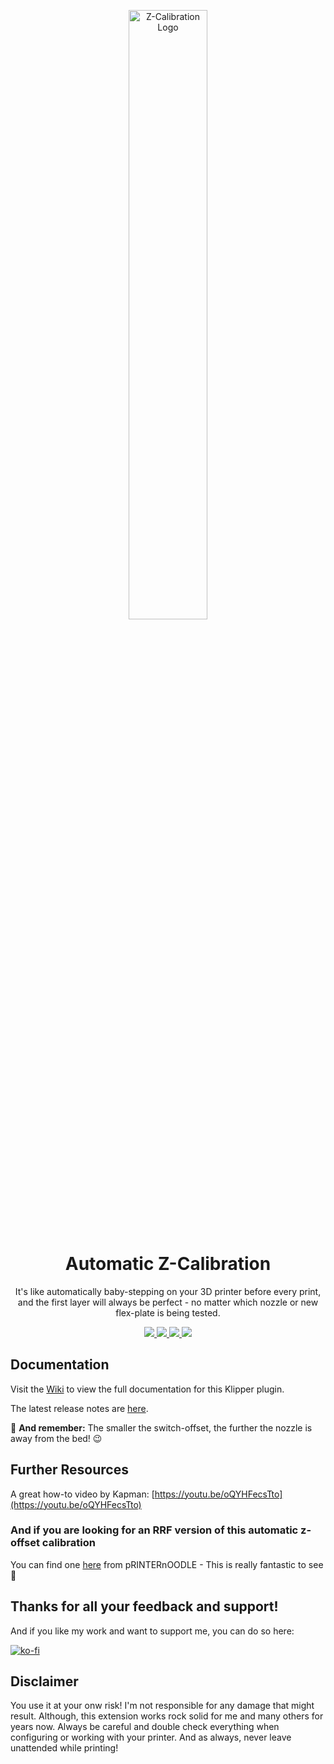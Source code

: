 <p align="center">
  <img src="https://repository-images.githubusercontent.com/365369551/ef2987a7-0faf-4844-91c9-f221e4112b4d" alt='Z-Calibration Logo' width='50%'>
  <h1 align="center">Automatic Z-Calibration</h1>
</p>

<p align="center">
It's like automatically baby-stepping on your 3D printer before every print, and the first layer will
always be perfect - no matter which nozzle or new flex-plate is being tested.
</p>

<p align="center">
  <a aria-label="Downloads" href="https://github.com/Bradford1040/klipper_z_calibration/releases">
    <img src="https://img.shields.io/github/release/Bradford1040/klipper_z_calibration?display_name=tag&style=flat-square">
  </a>
  <a aria-label="Stars" href="https://github.com/Bradford1040/klipper_z_calibration/stargazers">
    <img src="https://img.shields.io/github/stars/Bradford1040/klipper_z_calibration?style=flat-square">
  </a>
  <a aria-label="Forks" href="https://github.com/Bradford1040/klipper_z_calibration/network/members">
    <img src="https://img.shields.io/github/forks/Bradford1040/klipper_z_calibration?style=flat-square">
  </a>
  <a aria-label="License" href="https://github.com/Bradford1040/klipper_z_calibration/blob/master/LICENSE">
    <img src="https://img.shields.io/github/license/Bradford1040/klipper_z_calibration?style=flat-square">
  </a>
</p>

## Documentation

Visit the [Wiki](https://github.com/Bradford1040/klipper_z_calibration/wiki) to view the full documentation for this Klipper plugin.

The latest release notes are [here](https://github.com/Bradford1040/klipper_z_calibration/wiki/Changelog).

:pushpin: **And remember:** The smaller the switch-offset, the further the
 nozzle is away from the bed! :wink:

## Further Resources

A great how-to video by Kapman: [https://youtu.be/oQYHFecsTto](https://youtu.be/oQYHFecsTto)

### And if you are looking for an RRF version of this automatic z-offset calibration

You can find one [here](https://github.com/pRINTERnOODLE/Auto-Z-calibration-for-RRF-3.3-or-later-and-Klicky-Probe) from pRINTERnOODLE - This is really fantastic to see :tada:

## Thanks for all your feedback and support!

And if you like my work and want to support me, you can do so here:

[![ko-fi](https://ko-fi.com/img/githubbutton_sm.svg)](https://ko-fi.com/X8X1C0DTD)

## Disclaimer

You use it at your onw risk! I'm not responsible for any damage that might result. Although,
this extension works rock solid for me and many others for years now. Always be careful
and double check everything when configuring or working with your printer. And as always,
never leave unattended while printing!
